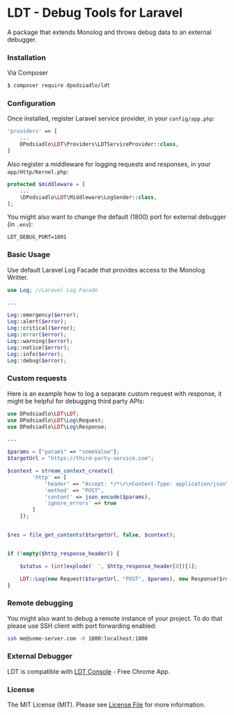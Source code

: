 # LDT - Debug Tools for Laravel 

A package that extends Monolog and throws debug data to an external debugger. 

### Installation

Via Composer

``` bash
$ composer require dpodsiadlo/ldt
```

### Configuration

Once installed, register Laravel service provider, in your `config/app.php`:

```php
'providers' => [
	...
    DPodsiadlo\LDT\Providers\LDTServiceProvider::class,
]
```

Also register a middleware for logging requests and responses, in your `app/Http/Kernel.php`:

```php
protected $middleware = [
    ...
    \DPodsiadlo\LDT\Middleware\LogSender::class,        
];
```


You might also want to change the default (1800) port for external debugger (in `.env`): 
```
LDT_DEBUG_PORT=1801
```


### Basic Usage

Use default Laravel Log Facade that provides access to the Monolog Writter.  

```php
use Log; //Laravel Log Facade

...

Log::emergency($error);
Log::alert($error);
Log::critical($error);
Log::error($error);
Log::warning($error);
Log::notice($error);
Log::info($error);
Log::debug($error);

```

### Custom requests

Here is an example how to log a separate custom request with response, it might be helpful for debugging third party APIs: 

```php
use DPodsiadlo\LDT\LDT;
use DPodsiadlo\LDT\Log\Request;
use DPodsiadlo\LDT\Log\Response;

...

$params = ["param1" => "someValue"];
$targetUrl = "https://third-party-service.com";

$context = stream_context_create([
        'http' => [
            'header' => "Accept: */*\r\nContent-Type: application/json\r\nUser-Agent: API-WRAPER/1.0\r\n",
            'method' => "POST",
            'content' => json_encode($params),
            'ignore_errors' => true
        ]
    ]);


$res = file_get_contents($targetUrl, false, $context);


if (!empty($http_response_header)) {

    $status = (int)explode(' ', $http_response_header[0])[1];

    LDT::Log(new Request($targetUrl, "POST", $params), new Response($res, $status, $http_response_header]), true);
}

```


### Remote debugging 

You might also want to debug a remote instance of your project. To do that please use SSH client with port forwarding enabled:

```bash
ssh me@some-server.com -R 1800:localhost:1800
```
 

### External Debugger

LDT is compatible with [LDT Console](https://chrome.google.com/webstore/detail/ldt-console/icopnphbbahdenofbalbonlkclmfaoio) - Free Chrome App.

### License

The MIT License (MIT). Please see [License File](https://github.com/dpodsiadlo/ldt/blob/master/LICENSE) for more information.
